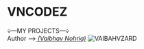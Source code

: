 # VNCODEZ
⩒––MY PROJECTS—⩒
<br>
Author --><i><u> (Vaibhav Nohria)</i></u>
![VAIBAHVZARD](https://github.com/VaibhavZard/VNCODEZ/assets/142160451/1b610902-0627-4943-8120-8bc1f5b84dad)
